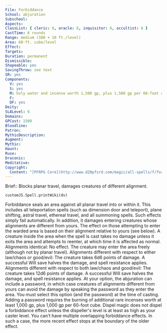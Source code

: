 ```yaml
---
File: Forbiddance
School: abjuration
Subschool: 
Aspects: 
ClassList: { cleric: 6, oracle: 6, inquisitor: 6, occultist: 6 }
CastTime: 6 rounds
Range: medium (100 + 10 ft./level)
Area: 60-ft. cube/level
Effect: 
Targets: 
Duration: permanent
Dismissible: 
Shapeable: yes
SavingThrow: see text
SR: yes
Components:
  V: yes
  S: yes
  M: holy water and incense worth 1,500 gp, plus 1,500 gp per 60-foot cube
  F: 
  DF: yes
Deity: 
SLALevel: 6
Domains: 
GPCost: 1500
Bloodline: 
Patron: 
MythicDescription: 
Augment: 
Mythic: 
Haunt: 
Ruse: 
Draconic: 
Meditative: 
Copyright:
  Content: "[PFRPG Core](http://www.d20pfsrd.com/magic/all-spells/f/forbiddance)"
---
```

Brief:: Blocks planar travel, damages creatures of different alignment.

```dataviewjs
customJS.Spell.printWiki(dv)
```

Forbiddance seals an area against all planar travel into or within it. This includes all teleportation spells (such as dimension door and teleport), plane shifting, astral travel, ethereal travel, and all summoning spells. Such effects simply fail automatically.  In addition, it damages entering creatures whose alignments are different from yours. The effect on those attempting to enter the warded area is based on their alignment relative to yours (see below). A creature inside the area when the spell is cast takes no damage unless it exits the area and attempts to reenter, at which time it is affected as normal.  Alignments identical: No effect. The creature may enter the area freely (although not by planar travel).  Alignments different with respect to either law/chaos or good/evil: The creature takes 6d6 points of damage. A successful Will save halves the damage, and spell resistance applies.  Alignments different with respect to both law/chaos and good/evil: The creature takes 12d6 points of damage. A successful Will save halves the damage, and spell resistance applies.  At your option, the abjuration can include a password, in which case creatures of alignments different from yours can avoid the damage by speaking the password as they enter the area. You must select this option (and the password) at the time of casting. Adding a password requires the burning of additional rare incenses worth at least 1,000 gp, plus 1,000 gp per 60-foot cube.  Dispel magic does not dispel a forbiddance effect unless the dispeller's level is at least as high as your caster level.  You can't have multiple overlapping forbiddance effects. In such a case, the more recent effect stops at the boundary of the older effect.
